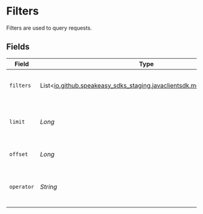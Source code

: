 # Filters

Filters are used to query requests.


## Fields

| Field                                                                                                      | Type                                                                                                       | Required                                                                                                   | Description                                                                                                |
| ---------------------------------------------------------------------------------------------------------- | ---------------------------------------------------------------------------------------------------------- | ---------------------------------------------------------------------------------------------------------- | ---------------------------------------------------------------------------------------------------------- |
| `filters`                                                                                                  | List<[io.github.speakeasy_sdks_staging.javaclientsdk.models.shared.Filter](../../models/shared/Filter.md)> | :heavy_check_mark:                                                                                         | A list of filters to apply to the query.                                                                   |
| `limit`                                                                                                    | *Long*                                                                                                     | :heavy_check_mark:                                                                                         | The maximum number of results to return.                                                                   |
| `offset`                                                                                                   | *Long*                                                                                                     | :heavy_check_mark:                                                                                         | The offset to start the query from.                                                                        |
| `operator`                                                                                                 | *String*                                                                                                   | :heavy_check_mark:                                                                                         | The operator to use when combining filters.                                                                |
